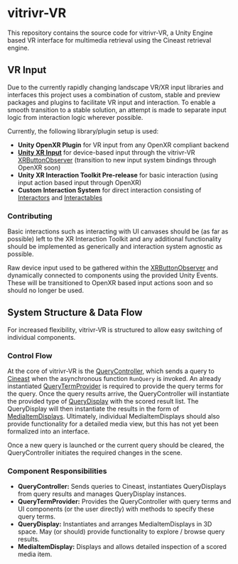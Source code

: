 # vitrivr-VR

This repository contains the source code for vitrivr-VR, a Unity Engine based VR interface for multimedia retrieval using the Cineast retrieval engine.

## VR Input

Due to the currently rapidly changing landscape VR/XR input libraries and interfaces this project uses a combination of custom, stable and preview packages and plugins to facilitate VR input and interaction.
To enable a smooth transition to a stable solution, an attempt is made to separate input logic from interaction logic wherever possible.

Currently, the following library/plugin setup is used:

- **Unity OpenXR Plugin** for VR input from any OpenXR compliant backend
- [**Unity XR Input**](https://docs.unity3d.com/Manual/xr_input.html) for device-based input through the vitrivr-VR [XRButtonObserver](Assets/Scripts/VitrivrVR/Input/Controller/XRButtonObserver.cs) (transition to new input system bindings through OpenXR soon)
- **Unity XR Interaction Toolkit Pre-release** for basic interaction (using input action based input through OpenXR)
- **Custom Interaction System** for direct interaction consisting of [Interactors](Assets/Scripts/VitrivrVR/Interaction/System/Interactor.cs) and [Interactables](Assets/Scripts/VitrivrVR/Interaction/System/Interactable.cs)

### Contributing

Basic interactions such as interacting with UI canvases should be (as far as possible) left to the XR Interaction Toolkit and any additional functionality should be implemented as generically and interaction system agnostic as possible.

Raw device input used to be gathered within the [XRButtonObserver](Assets/Scripts/VitrivrVR/Input/Controller/XRButtonObserver.cs) and dynamically connected to components using the provided Unity Events.
These will be transitioned to OpenXR based input actions soon and so should no longer be used.

## System Structure & Data Flow

For increased flexibility, vitrivr-VR is structured to allow easy switching of individual components.

### Control Flow

At the core of vitrivr-VR is the [QueryController](Assets/Scripts/VitrivrVR/Query/QueryController.cs), which sends a query to [Cineast](https://github.com/vitrivr/cineast) when the asynchronous function `RunQuery` is invoked.
An already instantiated [QueryTermProvider](Assets/Scripts/VitrivrVR/Query/Term/QueryTermProvider.cs) is required to provide the query terms for the query.
Once the query results arrive, the QueryController will instantiate the provided type of [QueryDisplay](Assets/Scripts/VitrivrVR/Query/Display/QueryDisplay.cs) with the scored result list.
The QueryDisplay will then instantiate the results in the form of [MediaItemDisplays](Assets/Scripts/VitrivrVR/Media/Display/MediaItemDisplay.cs).
Ultimately, individual MediaItemDisplays should also provide functionality for a detailed media view, but this has not yet been formalized into an interface.

Once a new query is launched or the current query should be cleared, the QueryController initiates the required changes in the scene.

### Component Responsibilities

- **QueryController:** Sends queries to Cineast, instantiates QueryDisplays from query results and manages QueryDisplay instances.
- **QueryTermProvider:** Provides the QueryController with query terms and UI components (or the user directly) with methods to specify these query terms.
- **QueryDisplay:** Instantiates and arranges MediaItemDisplays in 3D space. May (or should) provide functionality to explore / browse query results.
- **MediaItemDisplay:** Displays and allows detailed inspection of a scored media item.
